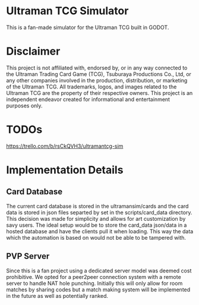 # Ultraman TCG Simulator

This is a fan-made simulator for the Ultraman TCG built in GODOT. 

# Disclaimer

This project is not affiliated with, endorsed by, or in any way connected to the Ultraman Trading Card Game (TCG), Tsuburaya Productions Co., Ltd, or any other companies involved in the production, distribution, or marketing of the Ultraman TCG. All trademarks, logos, and images related to the Ultraman TCG are the property of their respective owners. This project is an independent endeavor created for informational and entertainment purposes only.

# TODOs

https://trello.com/b/rsCkQVH3/ultramantcg-sim

# Implementation Details

## Card Database

The current card database is stored in the ultramansim/cards and the card data is stored in json files separted by set in the scripts/card_data directory. This decision was made for simplicity and allows for art customization by savy users. The ideal setup would be to store the card_data json/data in a hosted database and have the clients pull it when loading. This way the data which the automation is based on would not be able to be tampered with.

## PVP Server

Since this is a fan project using a dedicated server model was deemed cost prohibitive. We opted for a peer2peer connection system with a remote server to handle NAT hole punching. Initially this will only allow for room matches by sharing codes but a match making system will be implemented in the future as well as potentially ranked. 